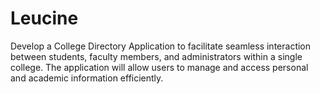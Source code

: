 # Leucine
Develop a College Directory Application to facilitate seamless interaction between students, faculty members, and administrators within a single college. The application will allow users to manage and access personal and academic information efficiently.
